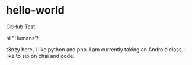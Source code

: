 # hello-world
GitHub Test

hi "Humans"!

t3nzy here, I like python and php. I am currently taking an Android class.
I like to sip on chai and code.
